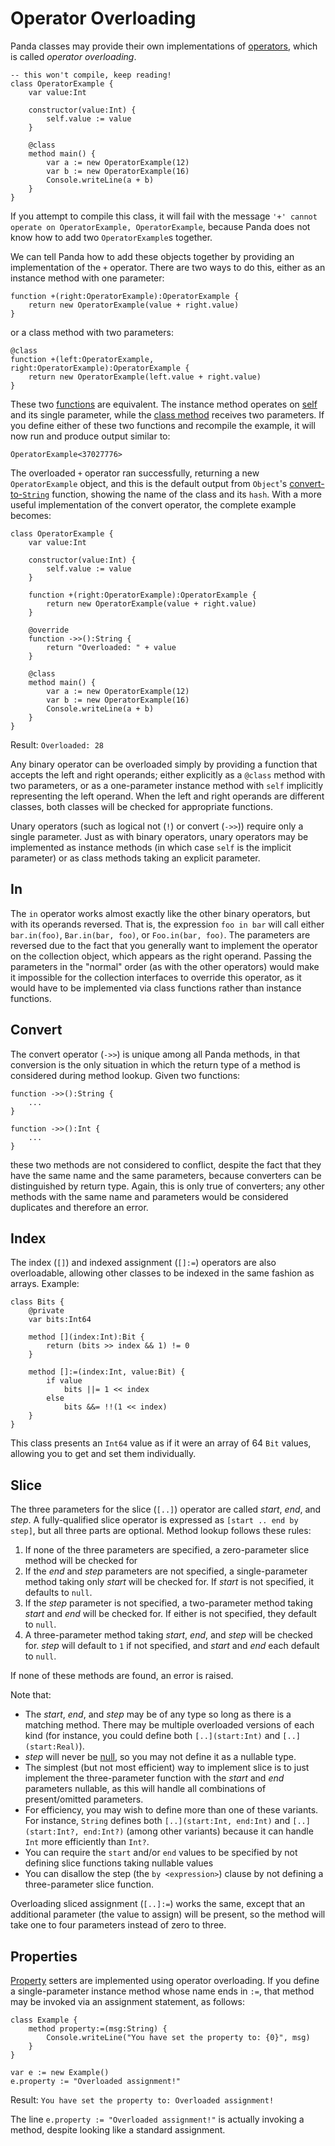 Operator Overloading
====================

Panda classes may provide their own implementations of 
[operators](operators.html), which is called *operator overloading*.

    -- this won't compile, keep reading!
    class OperatorExample {
        var value:Int

        constructor(value:Int) {
            self.value := value
        }

        @class
        method main() {
            var a := new OperatorExample(12)
            var b := new OperatorExample(16)
            Console.writeLine(a + b)
        }
    }

If you attempt to compile this class, it will fail with the message `'+' cannot 
operate on OperatorExample, OperatorExample`, because Panda does not know how to
add two `OperatorExample`s together.

We can tell Panda how to add these objects together by providing an 
implementation of the `+` operator. There are two ways to do this, either as an
instance method with one parameter:

    function +(right:OperatorExample):OperatorExample {
        return new OperatorExample(value + right.value)
    }

or a class method with two parameters:

    @class
    function +(left:OperatorExample, right:OperatorExample):OperatorExample {
        return new OperatorExample(left.value + right.value)
    }

These two [functions](functions.html) are equivalent. The instance method 
operates on [self](self.html) and its single parameter, while the 
[class method](annotations.html#class) receives two parameters. If you define 
either of these two functions and recompile the example, it will now run and 
produce output similar to:

    OperatorExample<37027776>

The overloaded `+` operator ran successfully, returning a new `OperatorExample`
object, and this is the default output from `Object`'s 
[convert-to-`String`](operators.html#convert) function, showing the name of the
class and its `hash`. With a more useful implementation of the convert operator, 
the complete example becomes:

    class OperatorExample {
        var value:Int

        constructor(value:Int) {
            self.value := value
        }

        function +(right:OperatorExample):OperatorExample {
            return new OperatorExample(value + right.value)
        }
        
        @override
        function ->>():String {
            return "Overloaded: " + value
        }

        @class
        method main() {
            var a := new OperatorExample(12)
            var b := new OperatorExample(16)
            Console.writeLine(a + b)
        }
    }

Result: `Overloaded: 28`

Any binary operator can be overloaded simply by providing a function that 
accepts the left and right operands; either explicitly as a `@class` method with
two parameters, or as a one-parameter instance method with `self` implicitly 
representing the left operand. When the left and right operands are different 
classes, both classes will be checked for appropriate functions.

Unary operators (such as logical not (`!`) or convert (`->>`)) require only a 
single parameter. Just as with binary operators, unary operators may be 
implemented as instance methods (in which case `self` is the implicit parameter)
or as class methods taking an explicit parameter.

In
--

The `in` operator works almost exactly like the other binary operators, but with
its operands reversed. That is, the expression `foo in bar` will call either 
`bar.in(foo)`, `Bar.in(bar, foo)`, or `Foo.in(bar, foo)`. The parameters are
reversed due to the fact that you generally want to implement the operator on
the collection object, which appears as the right operand. Passing the 
parameters in the "normal" order (as with the other operators) would make it
impossible for the collection interfaces to override this operator, as it would
have to be implemented via class functions rather than instance functions.

Convert
-------

The convert operator (`->>`) is unique among all Panda methods, in that 
conversion is the only situation in which the return type of a method is 
considered during method lookup. Given two functions:

    function ->>():String {
        ...
    }

    function ->>():Int {
        ...
    }

these two methods are not considered to conflict, despite the fact that they
have the same name and the same parameters, because converters can be 
distinguished by return type. Again, this is only true of converters; any other
methods with the same name and parameters would be considered duplicates and
therefore an error.

Index
-----

The index (`[]`) and indexed assignment (`[]:=`) operators are also 
overloadable, allowing other classes to be indexed in the same fashion as 
arrays. Example:

    class Bits {
        @private
        var bits:Int64

        method [](index:Int):Bit {
            return (bits >> index && 1) != 0
        }

        method []:=(index:Int, value:Bit) {
            if value
                bits ||= 1 << index
            else
                bits &&= !!(1 << index)
        }
    }

This class presents an `Int64` value as if it were an array of 64 `Bit` values, 
allowing you to get and set them individually.

Slice
-----

The three parameters for the slice (`[..]`) operator are called *start*, *end*, 
and *step*. A fully-qualified slice operator is expressed as 
`[start .. end by step]`, but all three parts are optional. Method lookup 
follows these rules:

1. If none of the three parameters are specified, a zero-parameter slice method 
    will be checked for
2. If the *end* and *step* parameters are not specified, a single-parameter 
    method taking only *start* will be checked for. If *start* is not specified,
    it defaults to `null`.
3. If the *step* parameter is not specified, a two-parameter method taking 
    *start* and *end* will be checked for. If either is not specified, they
    default to `null`.
4. A three-parameter method taking *start*, *end*, and *step* will be checked 
    for. *step* will default to `1` if not specified, and *start* and *end* each
    default to `null`.

If none of these methods are found, an error is raised.

Note that:

* The *start*, *end*, and *step* may be of any type so long as there is a 
  matching method. There may be multiple overloaded versions of each kind (for
  instance, you could define both `[..](start:Int)` and `[..](start:Real)`).
* *step* will never be [null](null.html), so you may not define it as a nullable 
  type.
* The simplest (but not most efficient) way to implement slice is to just 
  implement the three-parameter function with the *start* and *end* parameters
  nullable, as this will handle all combinations of present/omitted parameters.
* For efficiency, you may wish to define more than one of these variants. For
  instance, `String` defines both `[..](start:Int, end:Int)` and 
  `[..](start:Int?, end:Int?)` (among other variants) because it can handle 
  `Int` more efficiently than `Int?`.
* You can require the `start` and/or `end` values to be specified by not
  defining slice functions taking nullable values
* You can disallow the step (the `by <expression>`) clause by not defining a
  three-parameter slice function.

Overloading sliced assignment (`[..]:=`) works the same, except that an
additional parameter (the value to assign) will be present, so the method will
take one to four parameters instead of zero to three.

Properties
----------

[Property](properties.html) setters are implemented using operator overloading.
If you define a single-parameter instance method whose name ends in `:=`, that
method may be invoked via an assignment statement, as follows:

    class Example {
        method property:=(msg:String) {
            Console.writeLine("You have set the property to: {0}", msg)
        }
    }

    var e := new Example()
    e.property := "Overloaded assignment!"

Result: `You have set the property to: Overloaded assignment!`

The line `e.property := "Overloaded assignment!"` is actually invoking a method,
despite looking like a standard assignment.